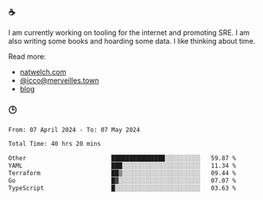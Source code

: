 ### ☕

I am currently working on tooling for the internet and promoting SRE. I am also writing some books and hoarding some data. I like thinking about time. 

Read more:

 - [natwelch.com](https://natwelch.com)
 - [@icco@merveilles.town](https://merveilles.town/@icco)
 - [blog](https://writing.natwelch.com)

### 🕒

<!--START_SECTION:waka-->

```txt
From: 07 April 2024 - To: 07 May 2024

Total Time: 40 hrs 20 mins

Other                        ███████████████░░░░░░░░░░   59.87 %
YAML                         ███░░░░░░░░░░░░░░░░░░░░░░   11.34 %
Terraform                    ██▒░░░░░░░░░░░░░░░░░░░░░░   09.44 %
Go                           █▓░░░░░░░░░░░░░░░░░░░░░░░   07.07 %
TypeScript                   █░░░░░░░░░░░░░░░░░░░░░░░░   03.63 %
```

<!--END_SECTION:waka-->
